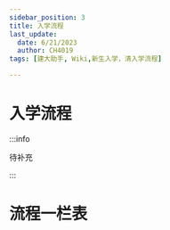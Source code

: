 ```yaml
---
sidebar_position: 3
title: 入学流程
last_update:
  date: 6/21/2023
  author: CH4019
tags: [建大助手, Wiki,新生入学，清入学流程]

---
```


# 入学流程

:::info

待补充

:::

# 流程一栏表
